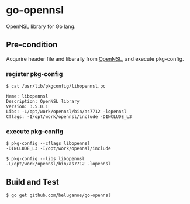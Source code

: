 # go-opennsl

OpenNSL library for Go lang.

## Pre-condition
Acqurire header file and liberally from [OpenNSL](https://github.com/Broadcom-Switch/OpenNSL), and execute pkg-config.

### register pkg-config

```
$ cat /usr/lib/pkgconfig/libopennsl.pc 

Name: libopennsl
Description: OpenNSL library
Version: 3.5.0.1
Libs: -L/opt/work/opennsl/bin/as7712 -lopennsl
Cflags: -I/opt/work/opennsl/include -DINCLUDE_L3
```

### execute pkg-config

```
$ pkg-config --cflags libopennsl
-DINCLUDE_L3 -I/opt/work/opennsl/include

$ pkg-config --libs libopennsl
-L/opt/work/opennsl/bin/as7712 -lopennsl
```

## Build and Test

```
$ go get github.com/beluganos/go-opennsl
```
